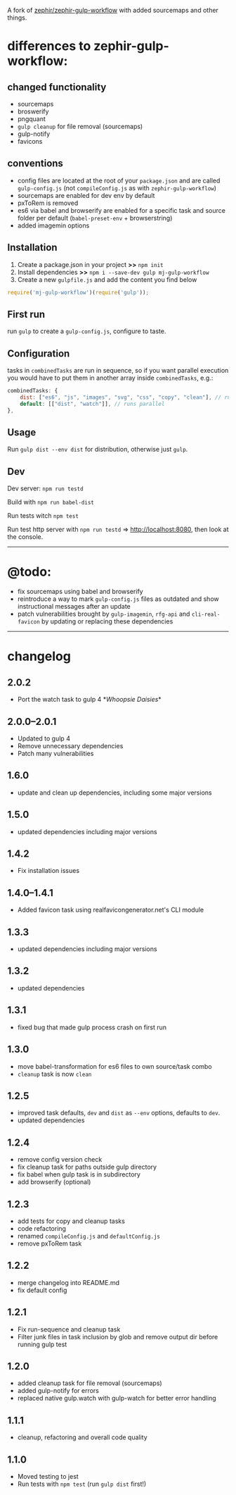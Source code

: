 A fork of [zephir/zephir-gulp-workflow](https://github.com/zephir/zephir-gulp-workflow) with added sourcemaps and other things.

# differences to zephir-gulp-workflow:

## changed functionality
- sourcemaps
- broswerify
- pngquant
- `gulp cleanup` for file removal (sourcemaps)
- gulp-notify
- favicons

## conventions
- config files are located at the root of your `package.json` and are called `gulp-config.js` (not `compileConfig.js` as with `zephir-gulp-workflow`)
- sourcemaps are enabled for dev env by default
- pxToRem is removed
- es6 via babel and browserify are enabled for a specific task and source folder per default (`babel-preset-env` + browserstring)
- added imagemin options

## Installation

1. Create a package.json in your project **>>** `npm init`
2. Install dependencies **>>** `npm i --save-dev gulp mj-gulp-workflow`
3. Create a new `gulpfile.js` and add the content you find below

```js
require('mj-gulp-workflow')(require('gulp'));
```

## First run

run `gulp` to create a `gulp-config.js`, configure to taste.

## Configuration

tasks in `combinedTasks` are run in sequence, so if you want parallel execution you would have to put them in another array inside `combinedTasks`, e.g.:

```js
combinedTasks: {
	dist: ["es6", "js", "images", "svg", "css", "copy", "clean"], // runs sequential
	default: [["dist", "watch"]], // runs parallel
},
```

## Usage

Run `gulp dist --env dist` for distribution, otherwise just `gulp`.

## Dev

Dev server: `npm run testd`

Build with `npm run babel-dist`

Run tests witch `npm test`

Run test http server with `npm run testd` => <http://localhost:8080>, then look at the console.

---

# @todo:
- fix sourcemaps using babel and browserify
- reintroduce a way to mark `gulp-config.js` files as outdated and show instructional messages after an update
- patch vulnerabilities brought by `gulp-imagemin`, `rfg-api` and `cli-real-favicon` by updating or replacing these dependencies

---

# changelog

## 2.0.2
- Port the watch task to gulp 4 \**Whoopsie Daisies*\*

## 2.0.0–2.0.1
- Updated to gulp 4
- Remove unnecessary dependencies
- Patch many vulnerabilities

## 1.6.0
- update and clean up dependencies, including some major versions

## 1.5.0
- updated dependencies including major versions

## 1.4.2
- Fix installation issues

## 1.4.0–1.4.1
- Added favicon task using realfavicongenerator.net's CLI module

## 1.3.3
- updated dependencies including major versions

## 1.3.2
- updated dependencies

## 1.3.1
- fixed bug that made gulp process crash on first run

## 1.3.0
- move babel-transformation for es6 files to own source/task combo
- `cleanup` task is now `clean`

## 1.2.5
- improved task defaults, `dev` and `dist` as `--env` options, defaults to `dev`.
- updated dependencies

## 1.2.4
- remove config version check
- fix cleanup task for paths outside gulp directory
- fix babel when gulp task is in subdirectory
- add browserify (optional)

## 1.2.3
- add tests for copy and cleanup tasks
- code refactoring
- renamed `compileConfig.js` and `defaultConfig.js`
- remove pxToRem task

## 1.2.2
- merge changelog into README.md
- fix default config

## 1.2.1
- Fix run-sequence and cleanup task
- Filter junk files in task inclusion by glob and remove output dir before running gulp test

## 1.2.0
- added cleanup task for file removal (sourcemaps)
- added gulp-notify for errors
- replaced native gulp.watch with gulp-watch for better error handling

## 1.1.1
- cleanup, refactoring and overall code quality

## 1.1.0

- Moved testing to jest
- Run tests with `npm test` (run `gulp dist` first!)
